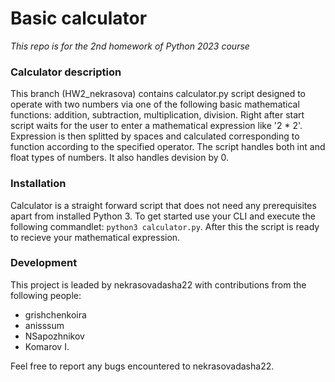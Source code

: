 # Basic calculator
*This repo is for the 2nd homework of Python 2023 course*

### Calculator description
This branch (HW2_nekrasova) contains calculator.py script designed to operate with two numbers via one of the following basic mathematical functions: addition, subtraction, multiplication, division.
Right after start script waits for the user to enter a mathematical expression like '2 * 2'. Expression is then splitted by spaces and calculated corresponding to function according to the specified operator.
The script handles both int and float types of numbers. It also handles devision by 0.

### Installation
Calculator is a straight forward script that does not need any prerequisites apart from installed Python 3. To get started use your CLI and execute the following commandlet: `python3 calculator.py`.
After this the script is ready to recieve your mathematical expression.

### Development
This project is leaded by nekrasovadasha22 with contributions from the following people: 
- grishchenkoira
- anisssum
- NSapozhnikov
- Komarov I.

Feel free to report any bugs encountered to nekrasovadasha22.

